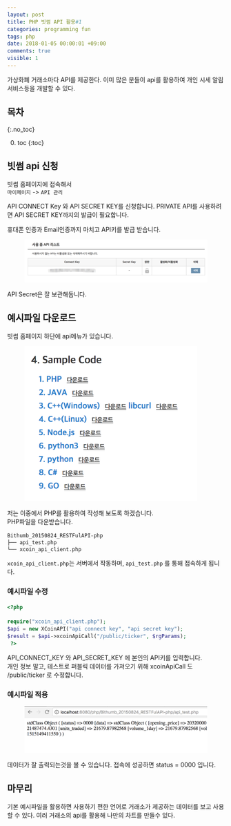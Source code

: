```yaml
---
layout: post
title: PHP 빗썸 API 활용#1
categories: programming fun
tags: php
date: 2018-01-05 00:00:01 +09:00
comments: true
visible: 1
---
```


가상화폐 거래소마다 API를 제공한다. 이미 많은 분들이 api를 활용하여 개인 시세 알림 서비스등을 개발할 수 있다.

## 목차
{:.no_toc}

0. toc
{:toc}

## 빗썸 api 신청
빗썸 홈페이지에 접속해서 <br />
`마이페이지` -> `API 관리`

API CONNECT Key 와 API SECRET KEY를 신청합니다.
PRIVATE API를 사용하려면 API SECRET KEY까지의 발급이 필요합니다.

휴대폰 인증과 Email인증까지 마치고 API키를 발급 받습니다.

<figure>
<img src="/assets/posts/20180105/101.png" width="700">
<figcaption align="middle">
</figcaption>
</figure>

API Secret은 잘 보관해둡니다.

<!-- ad -->

## 예시파일 다운로드
빗썸 홈페이지 하단에 api메뉴가 있습니다.
<figure>
<img src="/assets/posts/20180105/102.png" width="400">
<figcaption align="middle">
</figcaption>
</figure>

저는 이중에서 PHP를 활용하여 작성해 보도록 하겠습니다. <br />
PHP파일을 다운받습니다.

```
Bithumb_20150824_RESTFulAPI-php
├── api_test.php
└── xcoin_api_client.php
```

`xcoin_api_client.php`는 서버에서 작동하며, `api_test.php` 를 통해 접속하게 됩니다.

### 예시파일 수정
```php
<?php

require("xcoin_api_client.php");
$api = new XCoinAPI("api connect key", "api secret key");
$result = $api->xcoinApiCall("/public/ticker", $rgParams);
 ?>
```
API_CONNECT_KEY 와 API_SECRET_KEY 에 본인의 API키를 입력합니다. <br />
개인 정보 말고, 테스트로 퍼블릭 데이터를 가져오기 위해 xcoinApiCall 도 /public/ticker 로 수정합니다.

### 예시파일 적용
<figure>
<img src="/assets/posts/20180105/103.png" width="700">
<figcaption align="middle">
</figcaption>
</figure>

데이터가 잘 출력되는것을 볼 수 있습니다. 접속에 성공하면 status = 0000 입니다.

## 마무리
기본 예시파일을 활용하면 사용하기 편한 언어로 거래소가 제공하는 데이터를 보고 사용할 수 있다. 여러 거래소의 api를 활용해 나만의 차트를 만들수 있다.
